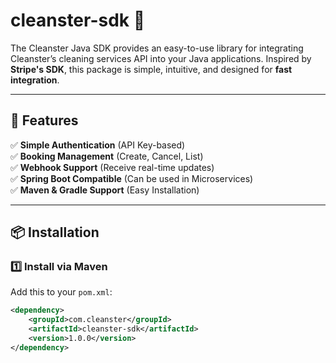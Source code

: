 # cleanster-sdk 🚀

The Cleanster Java SDK provides an easy-to-use library for integrating Cleanster’s cleaning services API into your Java applications. Inspired by **Stripe's SDK**, this package is simple, intuitive, and designed for **fast integration**.

---

## 🌟 Features
✅ **Simple Authentication** (API Key-based)  
✅ **Booking Management** (Create, Cancel, List)  
✅ **Webhook Support** (Receive real-time updates)  
✅ **Spring Boot Compatible** (Can be used in Microservices)  
✅ **Maven & Gradle Support** (Easy Installation)  

---

## 📦 Installation

### **1️⃣ Install via Maven**
Add this to your `pom.xml`:
```xml
<dependency>
    <groupId>com.cleanster</groupId>
    <artifactId>cleanster-sdk</artifactId>
    <version>1.0.0</version>
</dependency>

